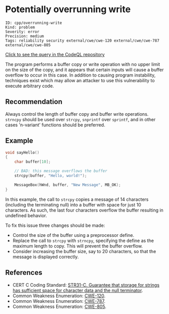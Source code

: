 # Potentially overrunning write

```
ID: cpp/overrunning-write
Kind: problem
Severity: error
Precision: medium
Tags: reliability security external/cwe/cwe-120 external/cwe/cwe-787 external/cwe/cwe-805

```
[Click to see the query in the CodeQL repository](https://github.com/github/codeql/tree/main/cpp/ql/src/Security/CWE/CWE-120/OverrunWrite.ql)

The program performs a buffer copy or write operation with no upper limit on the size of the copy, and it appears that certain inputs will cause a buffer overflow to occur in this case. In addition to causing program instability, techniques exist which may allow an attacker to use this vulnerability to execute arbitrary code.


## Recommendation
Always control the length of buffer copy and buffer write operations. `strncpy` should be used over `strcpy`, `snprintf` over `sprintf`, and in other cases 'n-variant' functions should be preferred.


## Example

```c
void sayHello()
{
	char buffer[10];

	// BAD: this message overflows the buffer
	strcpy(buffer, "Hello, world!");

	MessageBox(hWnd, buffer, "New Message", MB_OK);
}
```
In this example, the call to `strcpy` copies a message of 14 characters (including the terminating null) into a buffer with space for just 10 characters. As such, the last four characters overflow the buffer resulting in undefined behavior.

To fix this issue three changes should be made:

* Control the size of the buffer using a preprocessor define.
* Replace the call to `strcpy` with `strncpy`, specifying the define as the maximum length to copy. This will prevent the buffer overflow.
* Consider increasing the buffer size, say to 20 characters, so that the message is displayed correctly.

## References
* CERT C Coding Standard: [STR31-C. Guarantee that storage for strings has sufficient space for character data and the null terminator](https://www.securecoding.cert.org/confluence/display/c/STR31-C.+Guarantee+that+storage+for+strings+has+sufficient+space+for+character+data+and+the+null+terminator).
* Common Weakness Enumeration: [CWE-120](https://cwe.mitre.org/data/definitions/120.html).
* Common Weakness Enumeration: [CWE-787](https://cwe.mitre.org/data/definitions/787.html).
* Common Weakness Enumeration: [CWE-805](https://cwe.mitre.org/data/definitions/805.html).